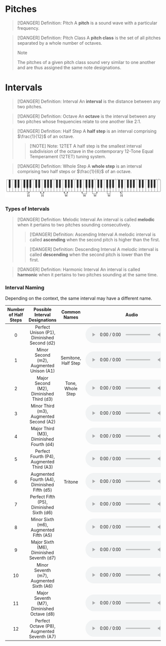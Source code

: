 
# Pitches
> [!DANGER] Definition: Pitch
> A **pitch** is a sound wave with a particular frequency.

> [!DANGER] Definition: Pitch Class
> A **pitch class** is the set of all pitches separated by a whole number of octaves.
> > [!NOTE]
> > The pitches of a given pitch class sound very similar to one another and are thus assigned the same note designations.

# Intervals
> [!DANGER] Definition: Interval
> An **interval** is the distance between any two pitches.

> [!DANGER] Definition: Octave
> An **octave** is the interval between any two pitches whose frequencies relate to one another like 2:1.

> [!DANGER] Definition: Half Step
> A **half step** is an interval comprising $\frac{1}{12}$ of an octave.
> > [!NOTE] Note: 12TET
> > A half step is the smallest interval subdivision of the octave in the contemporary 12-Tone Equal Temperament (12TET) tuning system.

> [!DANGER] Definition: Whole Step
> A **whole step** is an interval comprising two half steps or $\frac{1}{6}$ of an octave.

![12TET](Resources/12TET.jpg)

### Types of Intervals
> [!DANGER] Definition: Melodic Interval
> An interval is called **melodic** when it pertains to two pitches sounding consecutively.
> > [!DANGER] Definition: Ascending Interval
> > A melodic interval is called **ascending** when the second pitch is higher than the first.
> 
> > [!DANGER] Definition: Descending Interval
> > A melodic interval is called **descending** when the second pitch is lower than the first.

> [!DANGER] Definition: Harmonic Interval
> An interval is called **harmonic** when it pertains to two pitches sounding at the same time.

### Interval Naming
Depending on the context, the same interval may have a different name.

|Number of Half Steps|Possible Interval Designations|Common Names|Audio|
|:--:|:--:|:--:|:--:|
|0|Perfect Unison (P1), Diminished Second (d2)||![Unison_on_C.mid](Resources/Audio/Intervals/Unison_on_C.mid.mp3)|
|1|Minor Second (m2), Augmented Unison (A1)|Semitone, Half Step|![Minor_second_on_C.mid](Resources/Audio/Intervals/Minor_second_on_C.mid.mp3)|
|2|Major Second (M2), Diminished Third (d3)|Tone, Whole Step|![Major_second_on_C.mid](Resources/Audio/Intervals/Major_second_on_C.mid.mp3)|
|3|Minor Third (m3), Augmented Second (A2)||![Minor_third_on_C.mid](Resources/Audio/Intervals/Minor_third_on_C.mid.mp3)|
|4|Major Third (M3), Diminished Fourth (d4)||![Major_third_on_C.mid](Resources/Audio/Intervals/Major_third_on_C.mid.mp3)|
|5|Perfect Fourth (P4), Augmented Third (A3)||![Perfect_fourth_on_C.mid](Resources/Audio/Intervals/Perfect_fourth_on_C.mid.mp3)|
|6|Augmented Fourth (A4), Diminished Fifth (d5)|Tritone|![Tritone_on_C.mid](Resources/Audio/Intervals/Tritone_on_C.mid.mp3)|
|7|Perfect Fifth (P5), Diminished Sixth (d6)||![Perfect_fifth_on_C.mid](Resources/Audio/Intervals/Perfect_fifth_on_C.mid.mp3)|
|8|Minor Sixth (m6), Augmented Fifth (A5)||![Minor_sixth_on_C.mid](Resources/Audio/Intervals/Minor_sixth_on_C.mid.mp3)|
|9|Major Sixth (M6), Diminished Seventh (d7)||![Major_sixth_on_C.mid](Resources/Audio/Intervals/Major_sixth_on_C.mid.mp3)|
|10|Minor Seventh (m7), Augmented Sixth (A6)||![Minor_seventh_on_C.mid](Resources/Audio/Intervals/Minor_seventh_on_C.mid.mp3)|
|11|Major Seventh (M7), Diminished Octave (d8)||![Major_seventh_on_C.mid](Resources/Audio/Intervals/Major_seventh_on_C.mid.mp3)|
|12|Perfect Octave (P8), Augmented Seventh (A7)||![Perfect_octave_on_C.mid](Resources/Audio/Intervals/Perfect_octave_on_C.mid.mp3)|
